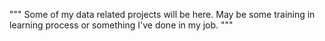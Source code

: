 """
Some of my data related projects will be here. May be some training in learning process or something I've done in my job.
"""
